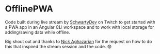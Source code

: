 # OfflinePWA

Code built during live stream by [SchwartyDev](https://twitch.tv/schwartydev) 
on Twitch to get started with a PWA app in an Angular CLI workspace 
and to work with local storage for adding/saving data while offline.

Big shout out and thanks to [Nick Aghazarian](https://twitter.com/bluesotar)
for the request on how to do this that inspired the stream session and the code. 😎